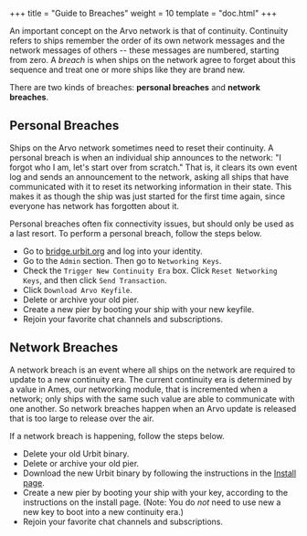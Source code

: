 +++
title = "Guide to Breaches"
weight = 10
template = "doc.html"
+++

An important concept on the Arvo network is that of continuity. Continuity refers to ships remember the order of its own network messages and the network messages of others -- these messages are numbered, starting from zero. A _breach_ is when ships on the network agree to forget about this sequence and treat one or more ships like they are brand new.

There are two kinds of breaches: **personal breaches** and **network breaches**.

## Personal Breaches

Ships on the Arvo network sometimes need to reset their continuity. A personal breach is when an individual ship announces to the network: "I forgot who I am, let's start over from scratch." That is, it clears its own event log and sends an announcement to the network, asking all ships that have communicated with it to reset its networking information in their state. This makes it as though the ship was just started for the first time again, since everyone has network has forgotten about it.

Personal breaches often fix connectivity issues, but should only be used as a last resort. To perform a personal breach, follow the steps below.

- Go to [bridge.urbit.org](https://bridge.urbit.org) and log into your identity.
- Go to the `Admin` section. Then go to `Networking Keys`.
- Check the `Trigger New Continuity Era` box. Click `Reset Networking Keys`, and then click `Send Transaction`.
- Click `Download Arvo Keyfile`.
- Delete or archive your old pier.
- Create a new pier by booting your ship with your new keyfile.
- Rejoin your favorite chat channels and subscriptions.

## Network Breaches

A network breach is an event where all ships on the network are required to update to a new continuity era. The current continuity era is determined by a value in Ames, our networking module, that is incremented when a network; only ships with the same such value are able to communicate with one another. So network breaches happen when an Arvo update is released that is too large to release over the air.

If a network breach is happening, follow the steps below.

- Delete your old Urbit binary.
- Delete or archive your old pier.
- Download the new Urbit binary by following the instructions in the [Install page](https://urbit.org/using/install/).
- Create a new pier by booting your ship with your key, according to the instructions on the install page. (Note: You do _not_ need to use new a new key to boot into a new continuity era.)
- Rejoin your favorite chat channels and subscriptions.
